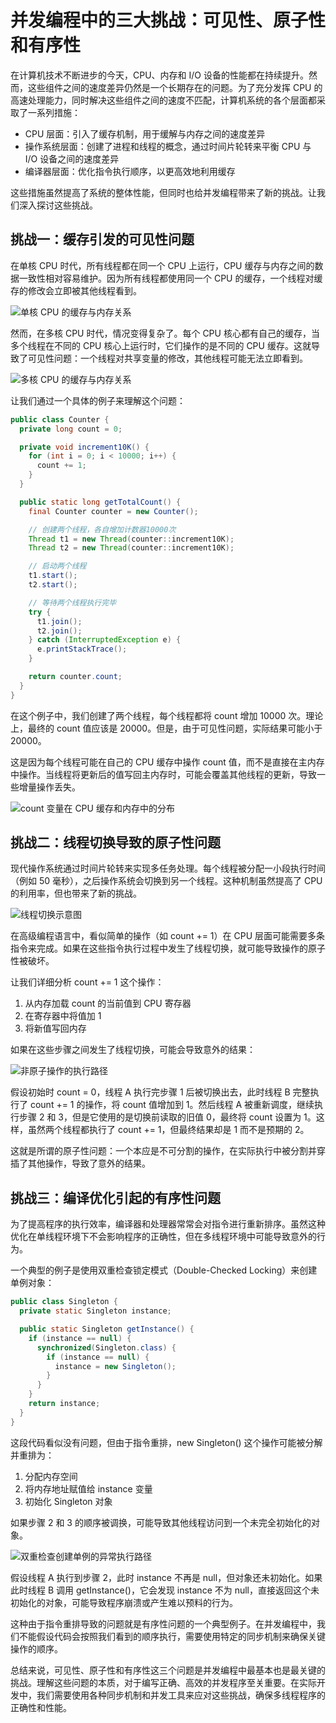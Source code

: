 # 并发编程中的三大挑战：可见性、原子性和有序性

在计算机技术不断进步的今天，CPU、内存和 I/O 设备的性能都在持续提升。然而，这些组件之间的速度差异仍然是一个长期存在的问题。为了充分发挥 CPU 的高速处理能力，同时解决这些组件之间的速度不匹配，计算机系统的各个层面都采取了一系列措施：

- CPU 层面：引入了缓存机制，用于缓解与内存之间的速度差异
- 操作系统层面：创建了进程和线程的概念，通过时间片轮转来平衡 CPU 与 I/O 设备之间的速度差异
- 编译器层面：优化指令执行顺序，以更高效地利用缓存

这些措施虽然提高了系统的整体性能，但同时也给并发编程带来了新的挑战。让我们深入探讨这些挑战。

## 挑战一：缓存引发的可见性问题

在单核 CPU 时代，所有线程都在同一个 CPU 上运行，CPU 缓存与内存之间的数据一致性相对容易维护。因为所有线程都使用同一个 CPU 的缓存，一个线程对缓存的修改会立即被其他线程看到。

![单核 CPU 的缓存与内存关系](https://ngte-superbed.oss-cn-beijing.aliyuncs.com/uPic/XuBwWhSGLJ4k.png)

然而，在多核 CPU 时代，情况变得复杂了。每个 CPU 核心都有自己的缓存，当多个线程在不同的 CPU 核心上运行时，它们操作的是不同的 CPU 缓存。这就导致了可见性问题：一个线程对共享变量的修改，其他线程可能无法立即看到。

![多核 CPU 的缓存与内存关系](https://ngte-superbed.oss-cn-beijing.aliyuncs.com/uPic/nlfYzNKEd2sC.png)

让我们通过一个具体的例子来理解这个问题：

```java
public class Counter {
  private long count = 0;

  private void increment10K() {
    for (int i = 0; i < 10000; i++) {
      count += 1;
    }
  }

  public static long getTotalCount() {
    final Counter counter = new Counter();

    // 创建两个线程，各自增加计数器10000次
    Thread t1 = new Thread(counter::increment10K);
    Thread t2 = new Thread(counter::increment10K);

    // 启动两个线程
    t1.start();
    t2.start();

    // 等待两个线程执行完毕
    try {
      t1.join();
      t2.join();
    } catch (InterruptedException e) {
      e.printStackTrace();
    }

    return counter.count;
  }
}
```

在这个例子中，我们创建了两个线程，每个线程都将 count 增加 10000 次。理论上，最终的 count 值应该是 20000。但是，由于可见性问题，实际结果可能小于 20000。

这是因为每个线程可能在自己的 CPU 缓存中操作 count 值，而不是直接在主内存中操作。当线程将更新后的值写回主内存时，可能会覆盖其他线程的更新，导致一些增量操作丢失。

![count 变量在 CPU 缓存和内存中的分布](https://ngte-superbed.oss-cn-beijing.aliyuncs.com/uPic/zMRRBqlhO1xO.png)

## 挑战二：线程切换导致的原子性问题

现代操作系统通过时间片轮转来实现多任务处理。每个线程被分配一小段执行时间（例如 50 毫秒），之后操作系统会切换到另一个线程。这种机制虽然提高了 CPU 的利用率，但也带来了新的挑战。

![线程切换示意图](https://ngte-superbed.oss-cn-beijing.aliyuncs.com/uPic/EApAFXG2I9LM.png)

在高级编程语言中，看似简单的操作（如 count += 1）在 CPU 层面可能需要多条指令来完成。如果在这些指令执行过程中发生了线程切换，就可能导致操作的原子性被破坏。

让我们详细分析 count += 1 这个操作：

1. 从内存加载 count 的当前值到 CPU 寄存器
2. 在寄存器中将值加 1
3. 将新值写回内存

如果在这些步骤之间发生了线程切换，可能会导致意外的结果：

![非原子操作的执行路径](https://ngte-superbed.oss-cn-beijing.aliyuncs.com/uPic/xLuhAGYoqLDN.png)

假设初始时 count = 0，线程 A 执行完步骤 1 后被切换出去，此时线程 B 完整执行了 count += 1 的操作，将 count 值增加到 1。然后线程 A 被重新调度，继续执行步骤 2 和 3，但是它使用的是切换前读取的旧值 0，最终将 count 设置为 1。这样，虽然两个线程都执行了 count += 1，但最终结果却是 1 而不是预期的 2。

这就是所谓的原子性问题：一个本应是不可分割的操作，在实际执行中被分割并穿插了其他操作，导致了意外的结果。

## 挑战三：编译优化引起的有序性问题

为了提高程序的执行效率，编译器和处理器常常会对指令进行重新排序。虽然这种优化在单线程环境下不会影响程序的正确性，但在多线程环境中可能导致意外的行为。

一个典型的例子是使用双重检查锁定模式（Double-Checked Locking）来创建单例对象：

```java
public class Singleton {
  private static Singleton instance;

  public static Singleton getInstance() {
    if (instance == null) {
      synchronized(Singleton.class) {
        if (instance == null) {
          instance = new Singleton();
        }
      }
    }
    return instance;
  }
}
```

这段代码看似没有问题，但由于指令重排，new Singleton() 这个操作可能被分解并重排为：

1. 分配内存空间
2. 将内存地址赋值给 instance 变量
3. 初始化 Singleton 对象

如果步骤 2 和 3 的顺序被调换，可能导致其他线程访问到一个未完全初始化的对象。

![双重检查创建单例的异常执行路径](https://ngte-superbed.oss-cn-beijing.aliyuncs.com/uPic/eE32sjWVHalI.png)

假设线程 A 执行到步骤 2，此时 instance 不再是 null，但对象还未初始化。如果此时线程 B 调用 getInstance()，它会发现 instance 不为 null，直接返回这个未初始化的对象，可能导致程序崩溃或产生难以预料的行为。

这种由于指令重排导致的问题就是有序性问题的一个典型例子。在并发编程中，我们不能假设代码会按照我们看到的顺序执行，需要使用特定的同步机制来确保关键操作的顺序。

总结来说，可见性、原子性和有序性这三个问题是并发编程中最基本也是最关键的挑战。理解这些问题的本质，对于编写正确、高效的并发程序至关重要。在实际开发中，我们需要使用各种同步机制和并发工具来应对这些挑战，确保多线程程序的正确性和性能。
